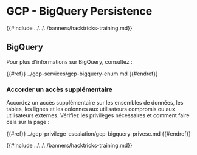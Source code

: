 # GCP - BigQuery Persistence

{{#include ../../../banners/hacktricks-training.md}}

## BigQuery

Pour plus d'informations sur BigQuery, consultez :

{{#ref}}
../gcp-services/gcp-bigquery-enum.md
{{#endref}}

### Accorder un accès supplémentaire

Accordez un accès supplémentaire sur les ensembles de données, les tables, les lignes et les colonnes aux utilisateurs compromis ou aux utilisateurs externes. Vérifiez les privilèges nécessaires et comment faire cela sur la page :

{{#ref}}
../gcp-privilege-escalation/gcp-bigquery-privesc.md
{{#endref}}

{{#include ../../../banners/hacktricks-training.md}}
